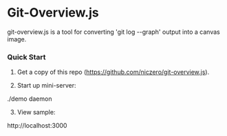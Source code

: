 Git-Overview.js
===============

git-overview.js is a tool for converting 'git log --graph' output into a canvas image.

### Quick Start

1. Get a copy of this repo (https://github.com/niczero/git-overview.js).

2. Start up mini-server:

  ./demo daemon

3. View sample:

  http://localhost:3000
